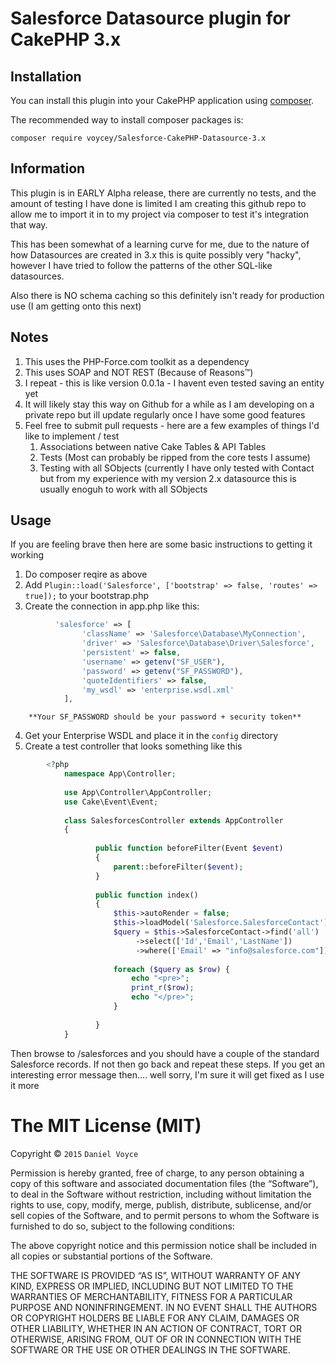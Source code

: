 # Salesforce Datasource plugin for CakePHP 3.x

## Installation

You can install this plugin into your CakePHP application using [composer](http://getcomposer.org).

The recommended way to install composer packages is:

```
composer require voycey/Salesforce-CakePHP-Datasource-3.x
```

## Information

This plugin is in EARLY Alpha release, there are currently no tests, and the amount of testing I have done is limited
I am creating this github repo to allow me to import it in to my project via composer to test it's integration that way.

This has been somewhat of a learning curve for me, due to the nature of how Datasources are created in 3.x this is quite 
possibly very "hacky", however I have tried to follow the patterns of the other SQL-like datasources.

Also there is NO schema caching so this definitely isn't ready for production use (I am getting onto this next)

## Notes

1. This uses the PHP-Force.com toolkit as a dependency
2. This uses SOAP and NOT REST (Because of Reasons™)
3. I repeat - this is like version 0.0.1a - I havent even tested saving an entity yet
4. It will likely stay this way on Github for a while as I am developing on a private repo but ill update regularly once I have some good features
5. Feel free to submit pull requests - here are a few examples of things I'd like to implement / test
    1. Associations between native Cake Tables & API Tables
    2. Tests (Most can probably be ripped from the core tests I assume)
    3. Testing with all SObjects (currently I have only tested with Contact but from my experience with my version 2.x datasource this is usually enoguh to work with all SObjects
    
    
    
## Usage

If you are feeling brave then here are some basic instructions to getting it working

1. Do composer reqire as above
2. Add ```Plugin::load('Salesforce', ['bootstrap' => false, 'routes' => true]);``` to your bootstrap.php
3. Create the connection in app.php like this:

```php
          'salesforce' => [
                'className' => 'Salesforce\Database\MyConnection',
                'driver' => 'Salesforce\Database\Driver\Salesforce',
                'persistent' => false,
                'username' => getenv("SF_USER"),
                'password' => getenv("SF_PASSWORD"),
                'quoteIdentifiers' => false,
                'my_wsdl' => 'enterprise.wsdl.xml'
            ],
```

        **Your SF_PASSWORD should be your password + security token**
 
4. Get your Enterprise WSDL and place it in the ```config``` directory
5. Create a test controller that looks something like this

```php
        <?php
            namespace App\Controller;
               
            use App\Controller\AppController;
            use Cake\Event\Event;
               
            class SalesforcesController extends AppController 
            {
               
                   public function beforeFilter(Event $event)
                   {
                       parent::beforeFilter($event);
                   }
                   
                   public function index()
                   {
                       $this->autoRender = false;
                       $this->loadModel('Salesforce.SalesforceContact');
                       $query = $this->SalesforceContact->find('all')
                            ->select(['Id','Email','LastName'])
                            ->where(['Email' => "info@salesforce.com"]);
               
                       foreach ($query as $row) {
                           echo "<pre>";
                           print_r($row);
                           echo "</pre>";
                       }
               
                   }
            }
```        


Then browse to /salesforces and you should have a couple of the standard Salesforce records. If not then go back and repeat these steps. If you get an interesting error message then.... well sorry, I'm sure it will get fixed as I use it more

The MIT License (MIT)
=====================

Copyright © `2015` `Daniel Voyce`

Permission is hereby granted, free of charge, to any person
obtaining a copy of this software and associated documentation
files (the “Software”), to deal in the Software without
restriction, including without limitation the rights to use,
copy, modify, merge, publish, distribute, sublicense, and/or sell
copies of the Software, and to permit persons to whom the
Software is furnished to do so, subject to the following
conditions:

The above copyright notice and this permission notice shall be
included in all copies or substantial portions of the Software.

THE SOFTWARE IS PROVIDED “AS IS”, WITHOUT WARRANTY OF ANY KIND,
EXPRESS OR IMPLIED, INCLUDING BUT NOT LIMITED TO THE WARRANTIES
OF MERCHANTABILITY, FITNESS FOR A PARTICULAR PURPOSE AND
NONINFRINGEMENT. IN NO EVENT SHALL THE AUTHORS OR COPYRIGHT
HOLDERS BE LIABLE FOR ANY CLAIM, DAMAGES OR OTHER LIABILITY,
WHETHER IN AN ACTION OF CONTRACT, TORT OR OTHERWISE, ARISING
FROM, OUT OF OR IN CONNECTION WITH THE SOFTWARE OR THE USE OR
OTHER DEALINGS IN THE SOFTWARE.

